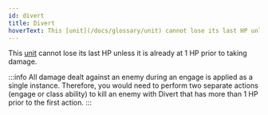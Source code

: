 ```yaml
---
id: divert
title: Divert
hoverText: This [unit](/docs/glossary/unit) cannot lose its last HP unless it is already at 1 HP prior to taking damage.
---
```


This [unit](/docs/glossary/unit) cannot lose its last HP unless it is already at 1 HP prior to taking damage.

:::info
All damage dealt against an enemy during an engage is applied as a single instance. Therefore, you would need to perform two separate actions (engage or class ability)
to kill an enemy with Divert that has more than 1 HP prior to the first action.
:::

